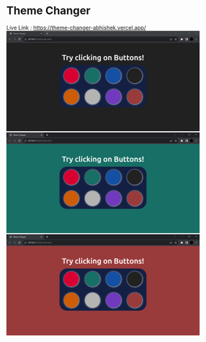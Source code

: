 # Theme Changer

Live Link : https://theme-changer-abhishek.vercel.app/
<br>
![Alt text](</images/img1.png>)
![Alt text](</images/img2.png>)
![Alt text](</images/img3.png>)
